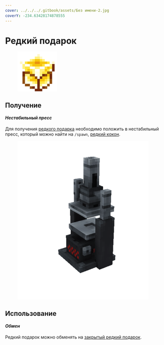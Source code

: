 ```yaml
---
cover: ../../../.gitbook/assets/Без имени-2.jpg
coverY: -234.63428174878555
---
```


# Редкий подарок

<figure><img src="../../../.gitbook/assets/gift_rare_128.png" alt=""><figcaption></figcaption></figure>

## Получение

#### _Нестабильный пресс_

Для получения [редкого подарка](./) необходимо положить в нестабильный пресс, который можно найти на `/spawn`, [редкий кокон](../../materialy/chysalis\_rare.md).

<figure><img src="../../../.gitbook/assets/item_press.gif" alt=""><figcaption></figcaption></figure>

## Использование

#### _Обмен_

Редкий подарок можно обменять на [закрытый редкий подарок](gift\_rare\_advance.md).
